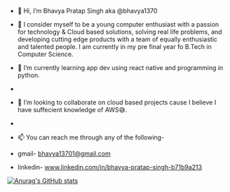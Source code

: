 - 👋 Hi, I’m Bhavya Pratap Singh aka @bhavya1370
- 👀 I consider myself to be a young computer enthusiast with a passion for technology & Cloud based solutions, solving real life problems, and developing cutting edge products with a team of equally enthusiastic and
talented people. I am currently in my pre final year fo B.Tech in Computer Science.

- 🌱 I’m currently learning app dev using react native and programming in python.
-  
- 💞️ I’m looking to collaborate on cloud based projects cause I believe I have suffecient knowledge of AWS😅.
- 
- 📫 You can reach me through any of the following- 
- gmail- bhavya13701@gmail.com
- linkedin- www.linkedin.com/in/bhavya-pratap-singh-b71b9a213

[![Anurag's GitHub stats](https://github-readme-stats.vercel.app/api?username=bhavya1370)](https://github.com/anuraghazra/github-readme-stats)

